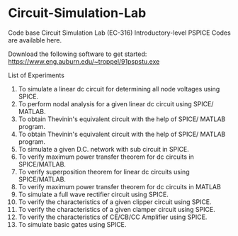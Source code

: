 # Circuit-Simulation-Lab
Code base Circuit Simulation Lab (EC-316) 
Introductory-level PSPICE Codes are available here.

Download the following software to get started: 
https://www.eng.auburn.edu/~troppel/91pspstu.exe

List of Experiments
1. To simulate a linear dc circuit for determining all node voltages using SPICE.
2. To perform nodal analysis for a given linear dc circuit using SPICE/ MATLAB.
3. To obtain Thevinin's equivalent circuit with the help of SPICE/ MATLAB program.
4. To obtain Thevinin's equivalent circuit with the help of SPICE/ MATLAB program.
5. To simulate a given D.C. network with sub circuit in SPICE.
6. To verify maximum power transfer theorem for dc circuits in SPICE/MATLAB.
7. To verify superposition theorem for linear dc circuits using SPICE/MATLAB.
8. To verify maximum power transfer theorem for dc circuits in MATLAB
9. To simulate a full wave rectifier circuit using SPICE.
10. To verify the characteristics of a given clipper circuit using SPICE.
11. To verify the characteristics of a given clamper circuit using SPICE.
12. To verify the characteristics of CE/CB/CC Amplifier using SPICE.
13. To simulate basic gates using SPICE.
